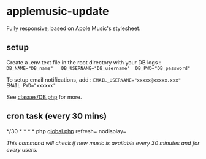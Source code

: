 # applemusic-update
Fully responsive, based on Apple Music's stylesheet.

## setup
Create a .env text file in the root directory with your DB logs :  
`
DB_NAME="DB_name"  
DB_USERNAME="DB_username" 
DB_PWD="DB_password"
`

To setup email notifications, add :
`EMAIL_USERNAME="xxxxx@xxxxx.xxx"
EMAIL_PWD="xxxxxx"`

See [classes/DB.php](classes/DB.php) for more.

## cron task (every 30 mins)
\*/30  * * * * php [global.php](global.php) refresh= nodisplay=

*This command will check if new music is available every 30 minutes and for every users.*
